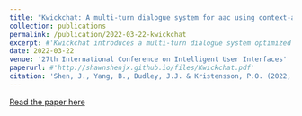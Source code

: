 ```yaml
---
title: "Kwickchat: A multi-turn dialogue system for aac using context-aware sentence generation by bag-of-keywords"
collection: publications
permalink: /publication/2022-03-22-kwickchat
excerpt: #'Kwickchat introduces a multi-turn dialogue system optimized for augmentative and alternative communication (AAC), utilizing context-aware sentence generation based on a bag-of-keywords approach.'
date: 2022-03-22
venue: '27th International Conference on Intelligent User Interfaces'
paperurl: #'http://shawnshenjx.github.io/files/Kwickchat.pdf'
citation: 'Shen, J., Yang, B., Dudley, J.J. & Kristensson, P.O. (2022, March). Kwickchat: A multi-turn dialogue system for aac using context-aware sentence generation by bag-of-keywords. In 27th International Conference on Intelligent User Interfaces (pp. 853-867).'
---
```

[Read the paper here](http://shawnshenjx.github.io/files/Kwickchat.pdf)